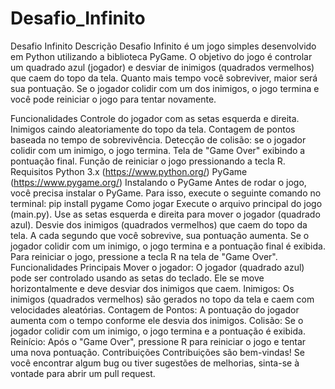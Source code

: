 # Desafio_Infinito
Desafio Infinito
Descrição
Desafio Infinito é um jogo simples desenvolvido em Python utilizando a biblioteca PyGame. O objetivo do jogo é controlar um quadrado azul (jogador) e desviar de inimigos (quadrados vermelhos) que caem do topo da tela. Quanto mais tempo você sobreviver, maior será sua pontuação. Se o jogador colidir com um dos inimigos, o jogo termina e você pode reiniciar o jogo para tentar novamente.

Funcionalidades
Controle do jogador com as setas esquerda e direita.
Inimigos caindo aleatoriamente do topo da tela.
Contagem de pontos baseada no tempo de sobrevivência.
Detecção de colisão: se o jogador colidir com um inimigo, o jogo termina.
Tela de "Game Over" exibindo a pontuação final.
Função de reiniciar o jogo pressionando a tecla R.
Requisitos
Python 3.x (https://www.python.org/)
PyGame (https://www.pygame.org/)
Instalando o PyGame
Antes de rodar o jogo, você precisa instalar o PyGame. Para isso, execute o seguinte comando no terminal:
pip install pygame
Como jogar
Execute o arquivo principal do jogo (main.py).
Use as setas esquerda e direita para mover o jogador (quadrado azul).
Desvie dos inimigos (quadrados vermelhos) que caem do topo da tela.
A cada segundo que você sobrevive, sua pontuação aumenta.
Se o jogador colidir com um inimigo, o jogo termina e a pontuação final é exibida.
Para reiniciar o jogo, pressione a tecla R na tela de "Game Over".
Funcionalidades Principais
Mover o jogador: O jogador (quadrado azul) pode ser controlado usando as setas do teclado. Ele se move horizontalmente e deve desviar dos inimigos que caem.
Inimigos: Os inimigos (quadrados vermelhos) são gerados no topo da tela e caem com velocidades aleatórias.
Contagem de Pontos: A pontuação do jogador aumenta com o tempo conforme ele desvia dos inimigos.
Colisão: Se o jogador colidir com um inimigo, o jogo termina e a pontuação é exibida.
Reinício: Após o "Game Over", pressione R para reiniciar o jogo e tentar uma nova pontuação.
Contribuições
Contribuições são bem-vindas! Se você encontrar algum bug ou tiver sugestões de melhorias, sinta-se à vontade para abrir um pull request.

